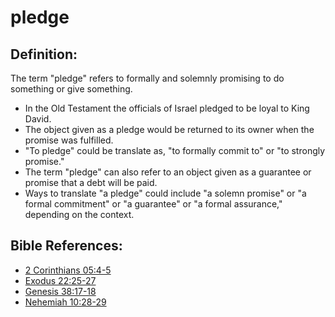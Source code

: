 # pledge #

## Definition: ##

The term "pledge" refers to formally and solemnly promising to do something or give something.

* In the Old Testament the officials of Israel pledged to be loyal to King David.
* The object given as a pledge would be returned to its owner when the promise was fulfilled.
* "To pledge" could be translate as, "to formally commit to" or "to strongly  promise."
* The term "pledge" can also refer to an object given as a guarantee or promise that a debt will be paid.
* Ways to translate "a pledge" could include "a solemn promise" or "a formal commitment" or "a guarantee" or "a formal assurance," depending on the context.



## Bible References: ##

* [2 Corinthians 05:4-5](en/tn/2co/help/05/04)
* [Exodus 22:25-27](en/tn/exo/help/22/25)
* [Genesis 38:17-18](en/tn/gen/help/38/17)
* [Nehemiah 10:28-29](en/tn/neh/help/10/28)